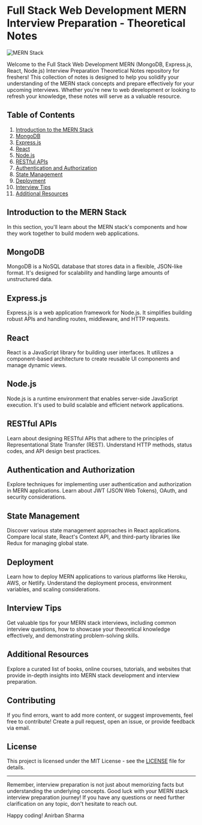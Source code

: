 # Full Stack Web Development MERN Interview Preparation - Theoretical Notes

![MERN Stack](images/mern_stack.png)

Welcome to the Full Stack Web Development MERN (MongoDB, Express.js, React, Node.js) Interview Preparation Theoretical Notes repository for freshers! This collection of notes is designed to help you solidify your understanding of the MERN stack concepts and prepare effectively for your upcoming interviews. Whether you're new to web development or looking to refresh your knowledge, these notes will serve as a valuable resource.

## Table of Contents

1. [Introduction to the MERN Stack](#introduction-to-the-mern-stack)
2. [MongoDB](#mongodb)
3. [Express.js](#expressjs)
4. [React](#react)
5. [Node.js](#nodejs)
6. [RESTful APIs](#restful-apis)
7. [Authentication and Authorization](#authentication-and-authorization)
8. [State Management](#state-management)
9. [Deployment](#deployment)
10. [Interview Tips](#interview-tips)
11. [Additional Resources](#additional-resources)

## Introduction to the MERN Stack

In this section, you'll learn about the MERN stack's components and how they work together to build modern web applications.

## MongoDB

MongoDB is a NoSQL database that stores data in a flexible, JSON-like format. It's designed for scalability and handling large amounts of unstructured data.

## Express.js

Express.js is a web application framework for Node.js. It simplifies building robust APIs and handling routes, middleware, and HTTP requests.

## React

React is a JavaScript library for building user interfaces. It utilizes a component-based architecture to create reusable UI components and manage dynamic views.

## Node.js

Node.js is a runtime environment that enables server-side JavaScript execution. It's used to build scalable and efficient network applications.

## RESTful APIs

Learn about designing RESTful APIs that adhere to the principles of Representational State Transfer (REST). Understand HTTP methods, status codes, and API design best practices.

## Authentication and Authorization

Explore techniques for implementing user authentication and authorization in MERN applications. Learn about JWT (JSON Web Tokens), OAuth, and security considerations.

## State Management

Discover various state management approaches in React applications. Compare local state, React's Context API, and third-party libraries like Redux for managing global state.

## Deployment

Learn how to deploy MERN applications to various platforms like Heroku, AWS, or Netlify. Understand the deployment process, environment variables, and scaling considerations.

## Interview Tips

Get valuable tips for your MERN stack interviews, including common interview questions, how to showcase your theoretical knowledge effectively, and demonstrating problem-solving skills.

## Additional Resources

Explore a curated list of books, online courses, tutorials, and websites that provide in-depth insights into MERN stack development and interview preparation.

## Contributing

If you find errors, want to add more content, or suggest improvements, feel free to contribute! Create a pull request, open an issue, or provide feedback via email.

## License

This project is licensed under the MIT License - see the [LICENSE](LICENSE) file for details.

---

Remember, interview preparation is not just about memorizing facts but understanding the underlying concepts. Good luck with your MERN stack interview preparation journey! If you have any questions or need further clarification on any topic, don't hesitate to reach out.

Happy coding!
Anirban Sharma

